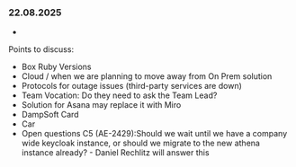 ### 22.08.2025
  - 

Points to discuss:
- Box Ruby Versions
- Cloud / when we are planning to move away from On Prem solution
- Protocols for outage issues (third-party services are down)
- Team Vocation: Do they need to ask the Team Lead?
- Solution for Asana may replace it with Miro
- DampSoft Card
- Car
- Open questions C5 (AE-2429):Should we wait until we have a company wide keycloak instance, or should we migrate to the new athena instance already? - Daniel Rechlitz will answer this






